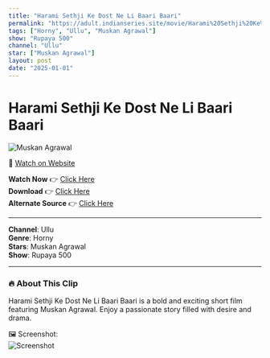 ```yaml
---
title: "Harami Sethji Ke Dost Ne Li Baari Baari"
permalink: "https://adult.indianseries.site/movie/Harami%20Sethji%20Ke%20Dost%20Ne%20Li%20Baari%20Baari"
tags: ["Horny", "Ullu", "Muskan Agrawal"]
show: "Rupaya 500"
channel: "Ullu"
star: ["Muskan Agrawal"]
layout: post
date: "2025-01-01"
---
```


# Harami Sethji Ke Dost Ne Li Baari Baari

![Muskan Agrawal](https://shorts.desisins.com/wp-content/uploads/2024/11/Muskan-500-Rupaya-ullu-DesiSins.com_.jpg)

🔗 [Watch on Website](https://adult.indianseries.site/movie/Harami%20Sethji%20Ke%20Dost%20Ne%20Li%20Baari%20Baari)

**Watch Now** 👉 [Click Here](https://adult.indianseries.site/movie/Harami%20Sethji%20Ke%20Dost%20Ne%20Li%20Baari%20Baari)  
**Download** 👉 [Click Here](https://adult.indianseries.site/movie/Harami%20Sethji%20Ke%20Dost%20Ne%20Li%20Baari%20Baari)  
**Alternate Source** 👉 [Click Here](https://adult.indianseries.site/movie/Harami%20Sethji%20Ke%20Dost%20Ne%20Li%20Baari%20Baari)

---

**Channel**: Ullu  
**Genre**: Horny  
**Stars**: Muskan Agrawal  
**Show**: Rupaya 500

---

### 🔥 About This Clip

Harami Sethji Ke Dost Ne Li Baari Baari is a bold and exciting short film featuring Muskan Agrawal. Enjoy a passionate story filled with desire and drama.
 
🖼️ Screenshot:  
![Screenshot](https://shorts.desisins.com/wp-content/uploads/2024/11/Muskan-500-Rupaya-ullu-DesiSins.com_.jpg)
